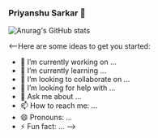 ### Priyanshu Sarkar 🔭


![Anurag's GitHub stats](https://github-readme-stats.vercel.app/api?username=SarkarPriyanshu&hide=contribs,prs)

<--Here are some ideas to get you started:

- 👋 I’m currently working on ...
- 🌱 I’m currently learning ...
- 👯 I’m looking to collaborate on ...
- 🤔 I’m looking for help with ...
- 💬 Ask me about ...
- 📫 How to reach me: ...
- 😄 Pronouns: ...
- ⚡ Fun fact: ...
-->
